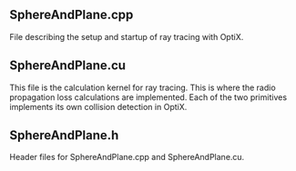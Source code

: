 ## SphereAndPlane.cpp
File describing the setup and startup of ray tracing with OptiX.

## SphereAndPlane.cu
This file is the calculation kernel for ray tracing.
This is where the radio propagation loss calculations are implemented.
Each of the two primitives implements its own collision detection in OptiX.

## SphereAndPlane.h
Header files for SphereAndPlane.cpp and SphereAndPlane.cu.
